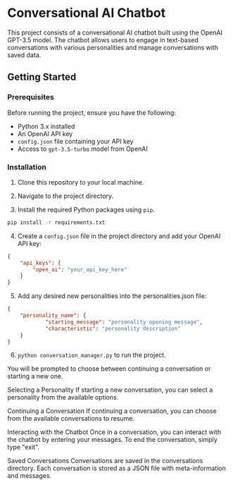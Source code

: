 # Conversational AI Chatbot

This project consists of a conversational AI chatbot built using the OpenAI GPT-3.5 model. The chatbot allows users to engage in text-based conversations with various personalities and manage conversations with saved data.

## Getting Started

### Prerequisites

Before running the project, ensure you have the following:

- Python 3.x installed
- An OpenAI API key
- `config.json` file containing your API key
- Access to `gpt-3.5-turbo` model from OpenAI

### Installation

1. Clone this repository to your local machine.

2. Navigate to the project directory.

3. Install the required Python packages using `pip`.

```bash
pip install -r requirements.txt
``` 

4. Create a `config.json` file in the project directory and add your OpenAI API key:

```json
{
    "api_keys": {
        "open_ai": "your_api_key_here"
    }
}
```

5. Add any desired new personalities into the personalities.json file:

```json
{
    "personality_name": {
            "starting_message": "personality opening message",
            "characteristic": "personality description"
    }
}
```

6. ```python conversation_manager.py``` to run the project.

You will be prompted to choose between continuing a conversation or starting a new one.

Selecting a Personality
If starting a new conversation, you can select a personality from the available options.

Continuing a Conversation
If continuing a conversation, you can choose from the available conversations to resume.

Interacting with the Chatbot
Once in a conversation, you can interact with the chatbot by entering your messages. To end the conversation, simply type "exit".

Saved Conversations
Conversations are saved in the conversations directory. Each conversation is stored as a JSON file with meta-information and messages.

